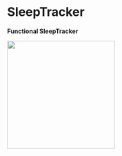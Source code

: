 # SleepTracker

**Functional SleepTracker**

<p>
  <img src="https://user-images.githubusercontent.com/55293935/140196635-fcaffe68-85b9-4e16-8e25-762076524ca1.png" width="250">
</p>
